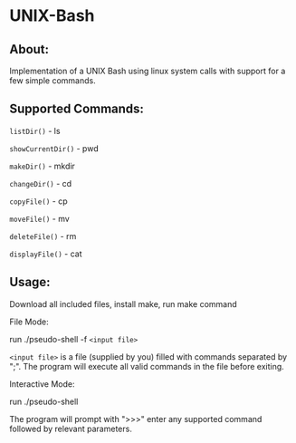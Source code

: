 # UNIX-Bash

## About:

Implementation of a UNIX Bash using linux system calls with support for a few simple commands. 

## Supported Commands:

`listDir()` - ls

`showCurrentDir()` - pwd

`makeDir()` - mkdir

`changeDir()` - cd

`copyFile()` - cp

`moveFile()` - mv

`deleteFile()` - rm

`displayFile()` - cat


## Usage:

Download all included files, install make, run make command 

File Mode:

run ./pseudo-shell -f `<input file>`

`<input file>` is a file (supplied by you) filled with commands separated by ";". The program will execute all valid commands in the file before exiting.

Interactive Mode:

run ./pseudo-shell

The program will prompt with ">>>" enter any supported command followed by relevant parameters. 

